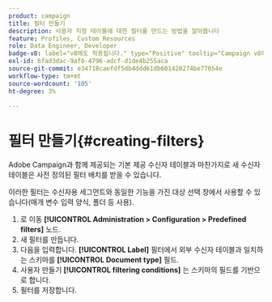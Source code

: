 ```yaml
---
product: campaign
title: 필터 만들기
description: 사용자 지정 테이블에 대한 필터를 만드는 방법을 알아봅니다
feature: Profiles, Custom Resources
role: Data Engineer, Developer
badge-v8: label="v8에도 적용됩니다." type="Positive" tooltip="Campaign v8에도 적용됩니다."
exl-id: 6fad3dac-9af0-4796-adcf-d1de4b255aca
source-git-commit: e34718caefdf5db4ddd61db601420274be77054e
workflow-type: tm+mt
source-wordcount: '105'
ht-degree: 3%

---
```


# 필터 만들기{#creating-filters}

Adobe Campaign과 함께 제공되는 기본 제공 수신자 테이블과 마찬가지로 새 수신자 테이블은 사전 정의된 필터 배치를 받을 수 있습니다.

이러한 필터는 수신자용 세그먼트와 동일한 기능을 가진 대상 선택 창에서 사용할 수 있습니다(매개 변수 입력 양식, 폴더 등 사용).

1. 로 이동 **[!UICONTROL Administration > Configuration > Predefined filters]** 노드.
1. 새 필터를 만듭니다.
1. 다음을 입력합니다. **[!UICONTROL Label]** 필터에서 외부 수신자 테이블과 일치하는 스키마를 **[!UICONTROL Document type]** 필드.
1. 사용자 만들기 **[!UICONTROL filtering conditions]** 는 스키마의 필드를 기반으로 합니다.
1. 필터를 저장합니다.
